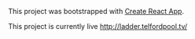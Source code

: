 This project was bootstrapped with [Create React App](https://github.com/facebook/create-react-app).

This project is currently live http://ladder.telfordpool.tv/


